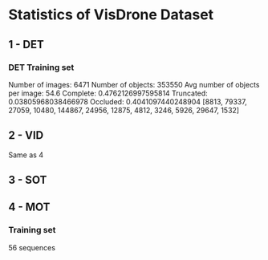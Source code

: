 # Statistics of VisDrone Dataset

## 1 - DET

### DET Training set

Number of images: 6471
Number of objects: 353550
Avg number of objects per image: 54.6
Complete:  0.4762126997595814
Truncated:  0.03805968038466978
Occluded:  0.4041097440248904
[8813, 79337, 27059, 10480, 144867, 24956, 12875, 4812, 3246, 5926, 29647, 1532]

## 2 - VID

Same as 4

## 3 - SOT

## 4 - MOT

### Training set

56 sequences